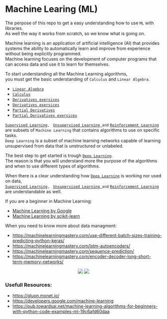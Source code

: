 # Machine Learing (ML)
The perpose of this repo to get a easy understanding how to use `ML` with libraries.  
As well the way it works from scratch, so we know what is going on.

Machine learning is an application of artificial intelligence (AI) that provides systems the ability to automatically learn and improve from experience without being explicitly programmed.  
Machine learning focuses on the development of computer programs that can access data and use it to learn for themselves.

To start understanding all the Machine Learning algorithms,  
you must get the basic understanding
of `Calculus` and `Linear Algebra`.  
+ [`Linear Algebra`](https://www.youtube.com/watch?v=fNk_zzaMoSs&list=PLZHQObOWTQDPD3MizzM2xVFitgF8hE_ab&index=1)
+ [`Calculus`](https://www.youtube.com/watch?v=WUvTyaaNkzM&list=PLZHQObOWTQDMsr9K-rj53DwVRMYO3t5Yr&index=1)
+ [`Derivatives exersices`](http://derivative-functions.cours-de-math.eu/exercises-derivative-basic.php)  
+ [`Derivatives exersices`](https://www.youtube.com/watch?v=5yfh5cf4-0w)  
+ [`Partial Derivatives`](https://www.youtube.com/watch?v=p_di4Zn4wz4&list=PLZHQObOWTQDNPOjrT6KVlfJuKtYTftqH6&index=1)  
+ [`Partial Derivatives exersices`](https://www.youtube.com/watch?v=JAf_aSIJryg) 

[`Supervised Learning`](./Supervised_Learning(SL))`, `
[`Unsupervised Learning `](./Unsupervised_Learning(UL))` and `
[`Reinforcement Learning`](./Reinforcement_Learning(RL))  
are subsets of `Machine Learning` that contains algorithms to use on specific tasks.  
`Deep Learning` is a subset of machine learning networks capable of learning  
unsupervised from data that is unstructured or unlabeled.  

The best step to get started is trough [`Deep Learning`](./Deep_Learning(DL)).  
The reason is that you will understand more the purpose of the algorithms  
and when to use different types of algorithms.  

When there is a clear understanding how  [`Deep Learning`](./Deep_Learning(DL)) is working nor used on data,  
[`Supervised Learning`](./Supervised_Learning(SL))`, `
[`Unsupervised Learning `](./Unsupervised_Learning(UL))` and `
[`Reinforcement Learning`](./Reinforcement_Learning(RL))  
are understandable as well.

If you are a beginner in Machine Learning:  
- [Machine Learning by Google](https://developers.google.com/machine-learning)
- [Machine Learning by scikit-learn](https://scikit-learn.org/stable/)  

When you need to know more about data managment:  
+ https://machinelearningmastery.com/use-different-batch-sizes-training-predicting-python-keras/  
+ https://machinelearningmastery.com/lstm-autoencoders/  
+ https://machinelearningmastery.com/sequence-prediction/  
+ https://machinelearningmastery.com/encoder-decoder-long-short-term-memory-networks/  



<p align="center">
    <img src="https://miro.medium.com/max/2628/0*NJFLO8BSVhZy8XNF.png">
    <img src="https://miro.medium.com/max/2056/1*3Q6BVdxVdcZgJXSRy2tqmg.png">
</p>  

### Usefull Resources:
- https://gluon.mxnet.io/
- https://developers.google.com/machine-learning
- https://pub.towardsai.net/machine-learning-algorithms-for-beginners-with-python-code-examples-ml-19c6afd60daa







